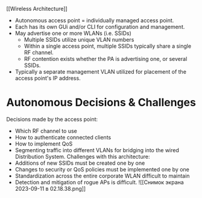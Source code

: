 [[Wireless Architecture]]
* Autonomous access point = individually managed access point.
* Each has its own GUi and/or CLI for configuration and management.
* May advertise one or more WLANs (i.e. SSIDs)
	* Multiple SSIDs utilize unique VLAN numbers
	* Within a single access point, multiple SSIDs typically share a single RF channel.
	* RF contention exists whether the PA is advertising one, or several SSIDs.
* Typically a separate management VLAN utilized for placement of the access point's IP address.
# Autonomous Decisions & Challenges
Decisions made by the access point:
* Which RF channel to use
* How to authenticate connected clients
* How to implement QoS
* Segmenting traffic into different VLANs for bridging into the wired Distribution System.
Challenges with this architecture:
* Additions of new SSIDs must be created one by one
* Changes to security or QoS policies must be implemented one by one
* Standardization across the entire corporate WLAN difficult to maintain
* Detection and mitigation of rogue APs is difficult.
![[Снимок экрана 2023-09-11 в 02.18.38.png]]